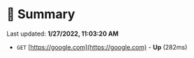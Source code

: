 # 📖 Summary
Last updated: **1/27/2022, 11:03:20 AM**

- `GET` [https://google.com](https://google.com) - **Up** (282ms)
